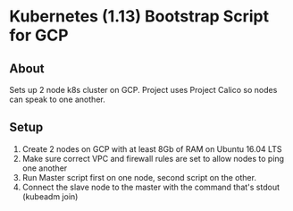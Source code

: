 # Kubernetes (1.13) Bootstrap Script for GCP

## About

Sets up 2 node k8s cluster on GCP. Project uses Project Calico so nodes can speak to one another.

## Setup

1. Create 2 nodes on GCP with at least 8Gb of RAM on Ubuntu 16.04 LTS
2. Make sure correct VPC and firewall rules are set to allow nodes to ping one another
3. Run Master script first on one node, second script on the other.
4. Connect the slave node to the master with the command that's stdout (kubeadm join)